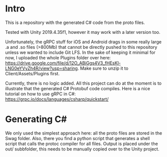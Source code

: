 # Intro

This is a repository with the generated C# code from the proto files.

Tested with Unity 2019.4.35f1, however it may work with a later version too.

Unfortunately, the gRPC stuff for iOS and Android drags in some really large .a and .so files (>800Mb) that cannot be directly pushed to this repository unless we wanted to include Git LFS. In the sake of keeping it minimal for now, I uploaded the whole Plugins folder over here: https://drive.google.com/file/d/12O_ABiGgs4V3_fHEsKl-LNG0eYVyZh4R/view?usp=sharing. Make sure to unzip it to Client/Assets/Plugins first.

Currently, there is no logic added. All this project can do at the moment is to illustrate that the generated C# Protobuf code compiles. Here is a nice tutorial on how to use gRPC in C#: https://grpc.io/docs/languages/csharp/quickstart/

# Generating C#

We only used the simplest approach here: all the proto files are stored in the Swag folder. Also, there you find a python script that generates a shell script that calls the protoc compiler for all files. Output is placed under the out/ subbfolder, this needs to be manually copied over to the Unity project. 
